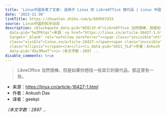 ```yaml
---
title: 'Linux中国发表了文章: 适用于 Linux 的 LibreOffice 替代品 | Linux 中国'
date: '2023-11-30'
linkTitle: https://zhuanlan.zhihu.com/p/669567433
source: Linux中国的知乎动态
description: <blockquote data-pid="WIQl2V-H">LibreOffice 当然很棒，但是如果你想找一些其它的替代品，那这里有一些。</blockquote><ul><li
  data-pid="5eZP6tqs">来源：<a href="https://linux.cn/article-16427-1.html" class=" external"
  target="_blank" rel="nofollow noreferrer"><span class="invisible">https://</span><span
  class="visible">linux.cn/article-16427-</span><span class="invisible">1.html</span><span
  class="ellipsis"></span></a></li><li data-pid="GGS1_7Ld">作者：Ankush Das</li><li data-pid="NMlqHuUL">译者：geekpi</li></ul><p
  data-pid="4Xy3MuoT"><i>（本文字数：2897 ...
disable_comments: true
---
```

<blockquote data-pid="WIQl2V-H">LibreOffice 当然很棒，但是如果你想找一些其它的替代品，那这里有一些。</blockquote><ul><li data-pid="5eZP6tqs">来源：<a href="https://linux.cn/article-16427-1.html" class=" external" target="_blank" rel="nofollow noreferrer"><span class="invisible">https://</span><span class="visible">linux.cn/article-16427-</span><span class="invisible">1.html</span><span class="ellipsis"></span></a></li><li data-pid="GGS1_7Ld">作者：Ankush Das</li><li data-pid="NMlqHuUL">译者：geekpi</li></ul><p data-pid="4Xy3MuoT"><i>（本文字数：2897 ...